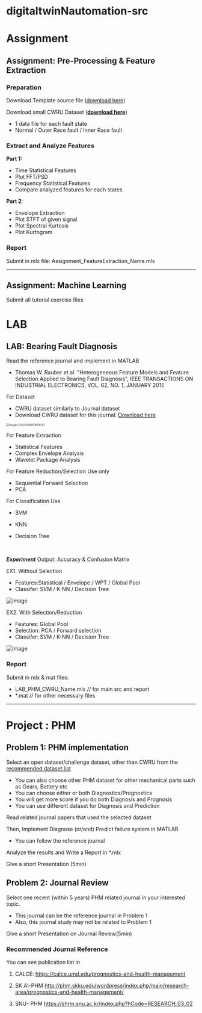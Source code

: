 # digitaltwinNautomation-src

# Assignment



## Assignment:  Pre-Processing & Feature Extraction



### Preparation

Download Template source file ([download here](https://github.com/ykkimhgu/digitaltwinNautomation-src/blob/main/Assignment/Assignment_FeatureExtraction_CWRU/DTA_Assignment_CWRU_FeatureExtraction_student.mlx))

Download small CWRU Dataset (**[download here](https://github.com/ykkimhgu/digitaltwinNautomation-src/blob/main/Assignment/Assignment_FeatureExtraction_CWRU/Assignment_FeatureExtraction_CWRU_data.zip)**)

* 1 data file for each fault state
* Normal / Outer Race fault / Inner Race fault




### Extract  and Analyze Features   

**Part 1:** 

* Time Statistical Features
* Plot FFT/PSD
* Frequency Statistical Features
* Compare analyzed features for each states



**Part 2**:

* Envelope Extraction
* Plot STFT of given signal
* Plot Spectral Kurtosis
* Plot Kurtogram





### Report

Submit  in mlx file:  Assignment_FeatureExtraction_Name.mlx





---

## Assignment:  Machine Learning

Submit all tutorial exercise files





# LAB

## LAB: Bearing Fault Diagnosis

Read the reference journal and implement in MATLAB

* Thomas W. Rauber et al. "Heterogeneous Feature Models and Feature Selection Applied to Bearing Fault Diagnosis", IEEE TRANSACTIONS ON INDUSTRIAL ELECTRONICS, VOL. 62, NO. 1, JANUARY 2015


For Dataset 

* CWRU dataset similarly to Journal dataset
* Download CWRU dataset for this journal: [Download here](https://drive.google.com/file/d/1pv-0E8hA77Nr5-gHwVgPq3PR2rdyCj_-/view?usp=sharing)

<img src="https://user-images.githubusercontent.com/38373000/160838885-b74dc1af-4bc9-4bd1-a76f-0bff7f5dd00a.png" alt="image-20220328150553353" style="zoom:50%;" />





For Feature Extraction 

* Statistical Features
* Complex Envelope Analysis
* Wavelet Package Analysis



For Feature Reduction/Selection Use only

- Sequential Forward Selection
- PCA



For Classification Use 

* SVM

* KNN

* Decision Tree

  ​

***Experiment***
Output: Accuracy & Confusion Matrix  

EX1. Without Selection
* Features:Statistical / Envelope / WPT / Global Pool 
* Classifer: SVM / K-NN / Decision Tree

![image](https://user-images.githubusercontent.com/38373000/160844618-4278e8d1-7504-44cb-bb7a-ceceb3d233c0.png)

EX2. With Selection/Reduction
* Features: Global Pool 
* Selection:  PCA / Forward selection
* Classifer: SVM / K-NN / Decision Tree

![image](https://user-images.githubusercontent.com/38373000/160844485-256380c6-5a2a-452e-88f3-36279ac55c04.png)

### Report

Submit  in mlx & mat files:  

* LAB_PHM_CWRU_Name.mlx  // for main src and report
* *.mat // for other necessary files

---
# Project : PHM



## Problem 1: PHM implementation

Select an open dataset/challenge dataset, other than CWRU from the [recommended dataset list]( https://ykkim.gitbook.io/wiki/industrial-ai/phm-dataset)

* You can also choose other PHM dataset for other mechanical parts such as Gears, Battery etc
* You can choose either or both Diagnostics/Prognostics
* You will get more score if you do both Diagnosis and Prognosis
* You can use different dataset for Diagnosis and Prediction



Read related journal papers that used the selected dataset



Then, Implement Diagnose (or/and) Predict failure system in MATLAB

* You can follow the reference journal


Analyze the results and Write a Report in *.mlx 



Give a short Presentation (5min)



## Problem 2: Journal Review



Select one recent (within 5 years) PHM related journal in your interested topic. 

* This journal can be the reference journal in Problem 1
* Also, this journal study may not be related to Problem 1



Give a short Presentation on Journal Review(5min)



### Recommended Journal Reference

You can see publication list in

1. CALCE: https://calce.umd.edu/prognostics-and-health-management

2. SK AI-PHM http://phm.skku.edu/wordpress/index.php/main/research-area/prognostics-and-health-management/

3. SNU- PHM https://shrm.snu.ac.kr/index.php?hCode=RESEARCH_03_02










